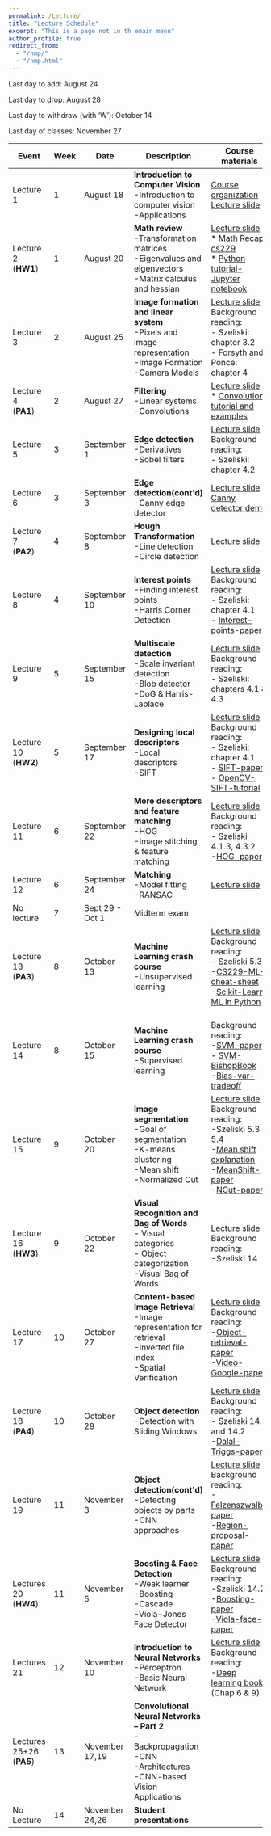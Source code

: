 ```yaml
---
permalink: /Lecture/
title: "Lecture Schedule"
excerpt: "This is a page not in th emain menu"
author_profile: true
redirect_from: 
  - "/nmp/"
  - "/nmp.html"
---
```


Last day to add:  August 24

Last day to drop:  August 28

Last day to withdraw (with ‘W’): October 14

Last day of classes: November 27

| Event      |  Week | Date        |            Description                                       |  Course materials            |  Recordings  |
| --------     | ------|------------ | ------------------------------------------------------------ |--------------------|--------------------|
| Lecture 1    |   1   |August 18    | **Introduction to  Computer Vision** <br>-Introduction to computer vision<br>-Applications| [Course organization](https://drive.google.com/file/d/1FkkD3Clew9aFUNvjxdAy8T-gf99bOFRL/view?usp=sharing) <br>  [Lecture slide](https://drive.google.com/file/d/1_PrGEuEMubJciySggpP5zvd-NrVPLOBK/view?usp=sharing)    |[organization](https://drive.google.com/file/d/1htd-nc4f-dzogxxo6c0qm5eXK_AVuwMl/view?usp=sharing)<br>* [chat](https://drive.google.com/file/d/1pgLGiWHweor1NmCFKBDr-WMQyiIaSzQP/view?usp=sharing)<br> [Video lecture](https://youtu.be/VWJYI7IcxRs)   |
| Lecture 2<br>(**HW1**)    |   1   |August 20    | **Math review** <br>-Transformation matrices<br>-Eigenvalues and eigenvectors<br>-Matrix calculus and hessian | [Lecture slide](https://drive.google.com/file/d/1uLgmV0tn49AipVu0oMFGyhmCP2plOAik/view?usp=sharing)<br>* [Math Recap cs229](https://drive.google.com/file/d/1bcolk3lmbAZiyL9nw5BsNNP4YfRWpwI3/view?usp=sharing) <br>* [Python tutorial-Jupyter notebook](https://drive.google.com/file/d/1CulmgojxRBCW7PJfKlKkFolZUsFVvvtd/view?usp=sharing) | [Video Lecture](https://youtu.be/2RJ4M_MWKu0)      |
| Lecture 3    |   2   |August 25    | **Image formation and linear system** <br>-Pixels and image representation<br>-Image Formation<br>-Camera Models | [Lecture slide](https://drive.google.com/file/d/1YMZK8qEV1YE1X4N3Vq0TgWfyHMpLI4z8/view?usp=sharing) <br> Background reading: <br>- Szeliski: chapter 3.2<br>- Forsyth and Ponce: chapter 4 |     [Video Lecture](https://youtu.be/OWemBNeciug)   |
| Lecture 4<br>(**PA1**)    |   2   |August 27    | **Filtering** <br>-Linear systems<br>-Convolutions| [Lecture slide](https://drive.google.com/file/d/1ZP9fReafxN-c5JdLFBqrStG4VC69wzaT/view?usp=sharing)<br>* [Convolution tutorial and examples](http://www.songho.ca/dsp/convolution/convolution.html)  | [Video Lecture](https://youtu.be/lMNw3pIiznA)  |
| Lecture 5    |   3   |September 1 | **Edge detection** <br>-Derivatives<br>-Sobel filters | [Lecture slide](https://drive.google.com/file/d/1yL2sbVilX8TlC9wGOoeeHvRRUj0rBTXa/view?usp=sharing) <br> Background reading: <br>- Szeliski: chapter 4.2   | [Video Lecture](https://youtu.be/OT6P7i0Z1Vw)       |
| Lecture 6    |   3   |September 3  | **Edge detection(cont'd)** <br>-Canny edge detector | [Lecture slide](https://drive.google.com/file/d/1gs6Jqxr5ek37wJF34b0jkq9IXwzyTjht/view?usp=sharing) <br>[Canny detector demo](http://bigwww.epfl.ch/demo/ip/demos/edgeDetector/) |  [Video Lecture](https://youtu.be/jhT8AHF9oOg)     |
| Lecture 7<br>(**PA2**)    |   4   |September 8        | **Hough Transformation** <br>-Line detection<br>-Circle detection|  [Lecture slide](https://drive.google.com/file/d/1IQlUs7Si8cbveGDIg6NOPbDp4JEXCnEY/view?usp=sharing)        |  [Video Lecture](https://youtu.be/0wp0QVuQ0-Y)      |
| Lecture 8    |   4   |September 10       | **Interest points** <br>-Finding interest points<br>-Harris Corner Detection |  [Lecture slide](https://drive.google.com/file/d/1vVuaXYVHcScIdSWKzw6Qs0NtHC9w_M1C/view?usp=sharing) <br> Background reading: <br>- Szeliski: chapter 4.1 <br> - [Interest-points-paper](https://drive.google.com/file/d/17touxo_mkKe7Z18UjLfc4sml26yXUbXa/view?usp=sharing)     |  [Video Lecture](https://youtu.be/YCt5ckp7l-o)      |
| Lecture 9    |   5   |September 15       | **Multiscale detection** <br>-Scale invariant detection<br>-Blob detector <br>-DoG & Harris-Laplace |  [Lecture slide](https://drive.google.com/file/d/1XF5gdq8JS9MmntwAqi3xvA3HOPutHOUA/view?usp=sharing) <br> Background reading: <br>- Szeliski: chapters 4.1 & 4.3   |  [Video lecture](https://youtu.be/CqITb9cu1V4)      |
| Lecture 10 <br>(**HW2**)   |   5   |September 17       | **Designing local descriptors** <br>-Local descriptors<br>-SIFT| [Lecture slide](https://drive.google.com/file/d/1jiv1wkQ4HCTdVSbs2htl9uygfHfRprL1/view?usp=sharing) <br> Background reading: <br>- Szeliski: chapter 4.1 <br> - [SIFT-paper](https://drive.google.com/file/d/1A8C-1Bpj0HgBLLywAFoDTXmElCCTViKt/view?usp=sharing) <br> - [OpenCV-SIFT-tutorial](https://opencv-python-tutroals.readthedocs.io/en/latest/py_tutorials/py_feature2d/py_sift_intro/py_sift_intro.html)    | [Video Lecture](https://youtu.be/fnTwCwoS5pk)       |
| Lecture 11   |   6   |September 22       | **More descriptors and feature matching** <br>-HOG<br>-Image stitching & feature matching | [Lecture slide](https://drive.google.com/file/d/1_ZgROlwn2wRHe7fzJqiXtWPYS_qfOHnX/view?usp=sharing) <br> Background reading: <br>- Szeliski 4.1.3, 4.3.2 <br>-[HOG-paper](https://drive.google.com/file/d/11vE3d5yZ0Qvrg5awfwsqtf0fh7FG-gYO/view?usp=sharing)| [Video lecture](https://youtu.be/7ktUsvPhwd0)       |
| Lecture 12   |   6   | September 24             | **Matching** <br>-Model fitting<br>-RANSAC | [Lecture slide](https://drive.google.com/file/d/1Q7bZ2jhZTI_K3b-cQILbv4Rlvlssm9vP/view?usp=sharing)     | [Video lecture](https://youtu.be/HTLNx_xn_Ps)       |
| No lecture |   7  | Sept 29 - Oct 1 | Midterm exam |       |        |
| Lecture 13 <br>(**PA3**)  |   8   | October 13  | **Machine Learning crash course** <br>-Unsupervised learning| [Lecture slide](https://drive.google.com/file/d/14R9aj4uQJSuU4jID0Usd1Fhe3JLQ5ZSl/view?usp=sharing) <br> Background reading: <br>- Szeliski 5.3 <br>-[CS229-ML-cheat-sheet](https://stanford.edu/~shervine/teaching/cs-229/cheatsheet-unsupervised-learning) <br>-[Scikit-Learn: ML in Python](https://scikit-learn.org/stable/)  | [Video lecture-Unsupervised](https://youtu.be/rUvaI-JcK4E)       |
| Lecture 14   |   8   | October 15  | **Machine Learning crash course** <br>-Supervised learning| <br> Background reading: <br>-[SVM-paper](https://drive.google.com/file/d/12CkyPtCSGcrlPavEMFJsRePxG4AkoLB7/view?usp=sharing) <br>- [SVM-BishopBook](https://drive.google.com/file/d/1z3NEpVD30VdHjywBheVTdPAUCvFPchvA/view?usp=sharing)<br>-[Bias-var-tradeoff](http://scott.fortmann-roe.com/docs/BiasVariance.html) | [Video lecture-supervised](https://youtu.be/u_K36aXTqXU)      |
| Lecture 15   |   9   | October 20  | **Image segmentation** <br>-Goal of segmentation<br>-K-means clustering<br>-Mean shift <br>-Normalized Cut| [Lecture slide](https://drive.google.com/file/d/1RjVLrb4dEmNKWUQbktnLl7QT_FwBSYXw/view?usp=sharing) <br> Background reading: <br>-Szeliski 5.3 & 5.4 <br>-[Mean shift explanation](https://saravananthirumuruganathan.wordpress.com/2010/04/01/introduction-to-mean-shift-algorithm/)<br>-[MeanShift-paper](https://drive.google.com/file/d/114utVSshLU6NHQ5HlFWOf1wqj-Vt9Utv/view?usp=sharing)<br>-[NCut-paper](https://drive.google.com/file/d/1Si_wYN7Norl0whnMsB9hkRZLAKRrKO3D/view?usp=sharing)| [Video lecture](https://youtu.be/-mlMbKUmU9g)   |
| Lecture 16 <br>(**HW3**)  |   9   | October 22 | **Visual Recognition and Bag of Words** <br>- Visual categories <br>- Object categorization <br>-Visual Bag of Words | [Lecture slide](https://drive.google.com/file/d/1LUdF90T9l_OxEayB4DGakmfP2qA6l9WP/view?usp=sharing) <br> Background reading: <br>-Szeliski 14   | [Video lecture](https://youtu.be/wSGeUDozQhs)     |
| Lecture 17   |   10   | October 27 | **Content-based Image Retrieval** <br>-Image representation for retrieval <br>-Inverted file index <br>-Spatial Verification  | [Lecture slide](https://drive.google.com/file/d/1xyQ5NsBszQgkDHsUsC3oXZq_HV_abWIn/view?usp=sharing) <br> Background reading: <br>-[Object-retrieval-paper](https://drive.google.com/file/d/1WVH5JNkuvawXCB_c5kI1YIa-fVZ2JfPg/view?usp=sharing) <br>-[Video-Google-paper](https://drive.google.com/file/d/1hu3Bhz4qCjQGoi13J0FzWhnuuVjKZxW2/view?usp=sharing)   | [Video lecture](https://youtu.be/ORiuIpZ9P-0)   |
| Lecture 18 <br>(**PA4**)  |   10  | October 29 | **Object detection** <br>-Detection with Sliding Windows| [Lecture slide](https://drive.google.com/file/d/1aUygS_qEQzlJsjgyb78bmBzpjnpXiibf/view?usp=sharing) <br> Background reading:<br>- Szeliski 14.1 and 14.2<br>-[Dalal-Triggs-paper](https://drive.google.com/file/d/1VQOBMHYaYS-wA--iIP2Ai5c17vmmYgln/view?usp=sharing)  | [Video lecture](https://youtu.be/pQBgrBgru3c)    |
| Lecture 19   |   11  | November 3 | **Object detection(cont'd)** <br>-Detecting objects by parts <br>-CNN approaches| [Lecture slide](https://drive.google.com/file/d/19xILVdORV3_0tisDo55S2lgcAk-Nhtez/view?usp=sharing) <br> Background reading:<br>-[Felzenszwalb-paper](https://drive.google.com/file/d/1OOD4lRKEi4doBsDNZLon6SpbNUg7vtar/view?usp=sharing) <br>-[Region-proposal-paper](https://drive.google.com/file/d/1qJT9kxzfHUGsnvhoWE-0g--QRl4k3JPa/view?usp=sharing) | [Video lecture](https://youtu.be/OFGLUvUVuM8)   |
| Lectures 20 <br>(**HW4**)|   11  | November 5 | **Boosting & Face Detection** <br>-Weak learner <br>-Boosting <br>-Cascade <br>-Viola-Jones Face Detector | [Lecture slide](https://drive.google.com/file/d/1q5oCfmUFDcNbc1UW0EiYwzjhKlzjP0d7/view?usp=sharing) <br> Background reading: <br>-Szeliski 14.2 <br>-[Boosting-paper](https://drive.google.com/file/d/1XIauxqfFMh2L1D4DTTegRw6LpNVie-6f/view?usp=sharing) <br>-[Viola-face-paper](https://drive.google.com/file/d/1p_VxqOwpAEAgp5ufw-xEScpmDDPODNWJ/view?usp=sharing)   | [Video lecture](https://youtu.be/8sgunqIltO0) |
| Lectures 21 |   12  | November 10 | **Introduction to Neural Networks** <br>-Perceptron<br>-Basic Neural Network<br>| [Lecture slide](https://drive.google.com/file/d/18ZO8UEcra4l_WmmY71Z9WW6hwsWz7KJw/view?usp=sharing) <br> Background reading: <br>-[Deep learning book](https://www.deeplearningbook.org/)<br>(Chap 6 & 9)  | [Video lecture](https://youtu.be/BLWyqUGwl5g) |
| Lectures 25+26 <br>(**PA5**)|   13  | November 17,19 | **Convolutional Neural Networks – Part 2** <br>-Backpropagation<br>-CNN<br>-Architectures<br>-CNN-based Vision Applications |    |     |
| No Lecture    |   14  | November 24,26            | **Student presentations**  |      |        |
